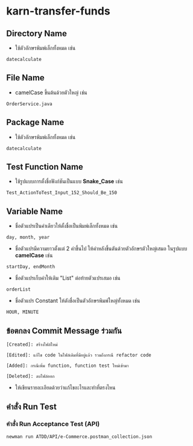 # karn-transfer-funds

## Directory Name
- ใช้ตัวอักษรพิมพ์เล็กทั้งหมด เช่น
```
datecalculate
```

## File Name
- camelCase ขึ้นต้นด้วยตัวใหญ่ เช่น
```
OrderService.java
```

## Package Name
- ใช้ตัวอักษรพิมพ์เล็กทั้งหมด เช่น
```
datecalculate
```

## Test Function Name
- ใช้รูปแบบการตั้งชื่อฟังก์ชันเป็นแบบ **Snake_Case** เช่น
```
Test_ActionToTest_Input_152_Should_Be_150
```

## Variable Name
- ชื่อตัวแปรเป็นคำเดียวให้ตั้งชื่อเป็นพิมพ์เล็กทั้งหมด เช่น
```
day, month, year
```

- ชื่อตัวแปรมีความยาวตั้งแต่ 2 คำขึ้นไป ให้คำหลังขึ้นตันด้วยตัวอักษรตัวใหญ่เสมอ ในรูปแบบ **camelCase** เช่น
```
startDay, endMonth
```

- ชื่อตัวแปรเก็บค่าให้เติม "List" ต่อท้ายตัวแปรเสมอ เช่น
```
orderList

```

- ชื่อตัวแปร Constant ให้ตังชื่อเป็นตัวอักษรพิมพ์ใหญ่ทั้งหมด เช่น
```
HOUR, MINUTE
```

## ข้อตกลง Commit Message ร่วมกัน
`[Created]: สร้างไฟล์ใหม่`

`[Edited]: แก้ไข code ในไฟล์เดิมที่มีอยู่แล้ว รวมถึงกรณี refactor code`

`[Added]: กรณีเพิ่ม function, function test ใหม่เข้ามา`

`[Deleted]: ลบไฟล์ออก`

* ให้เขียนรายละเอียดด้วยว่าแก้ไขอะไรและทำที่ตรงไหน

## คำสั่ง Run Test
### คำสั่ง Run Acceptance Test (API)
```
newman run ATDD/API/e-Commerce.postman_collection.json
```

